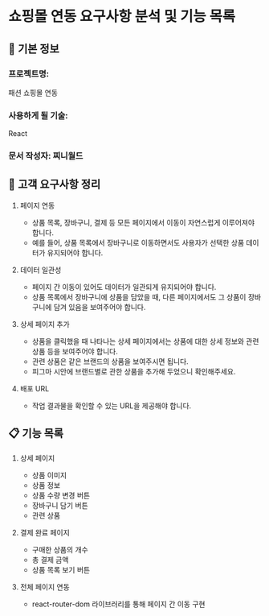 # 쇼핑몰 연동 요구사항 분석 및 기능 목록

## 📌 기본 정보

### 프로젝트명:

패션 쇼핑몰 연동

### 사용하게 될 기술:

React

### 문서 작성자: 찌니월드

## 📝 고객 요구사항 정리

1. 페이지 연동

   - 상품 목록, 장바구니, 결제 등 모든 페이지에서 이동이 자연스럽게 이루어져야 합니다.
   - 예를 들어, 상품 목록에서 장바구니로 이동하면서도 사용자가 선택한 상품 데이터가 유지되어야 합니다.

2. 데이터 일관성

   - 페이지 간 이동이 있어도 데이터가 일관되게 유지되어야 합니다.
   - 상품 목록에서 장바구니에 상품을 담았을 때, 다른 페이지에서도 그 상품이 장바구니에 담겨 있음을 보여주어야 합니다.

3. 상세 페이지 추가

   - 상품을 클릭했을 때 나타나는 상세 페이지에서는 상품에 대한 상세 정보와 관련 상품 등을 보여주어야 합니다.
   - 관련 상품은 같은 브랜드의 상품을 보여주시면 됩니다.
   - 피그마 시안에 브랜드별로 관한 상품을 추가해 두었으니 확인해주세요.

4. 배포 URL

   - 작업 결과물을 확인할 수 있는 URL을 제공해야 합니다.

## 📋 기능 목록

1. 상세 페이지
   - 상품 이미지
   - 상품 정보
   - 상품 수량 변경 버튼
   - 장바구니 담기 버튼
   - 관련 상품
2. 결제 완료 페이지

   - 구매한 상품의 개수
   - 총 결제 금액
   - 상품 목록 보기 버튼

3. 전체 페이지 연동
   - react-router-dom 라이브러리를 통해 페이지 간 이동 구현
